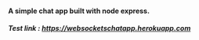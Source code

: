 #### A simple chat app built with node express.

##### Test link : https://websocketschatapp.herokuapp.com
